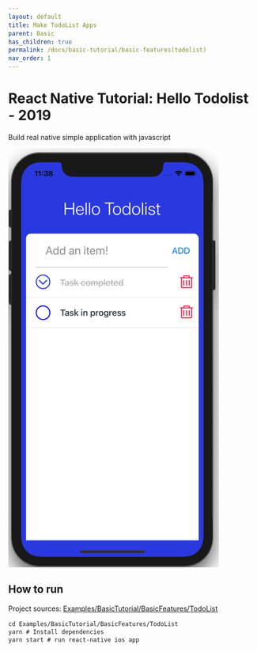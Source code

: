 ```yaml
---
layout: default
title: Make TodoList Apps
parent: Basic
has_children: true
permalink: /docs/basic-tutorial/basic-features(todolist)
nav_order: 1
---
```


# React Native Tutorial: Hello Todolist - 2019

Build real native simple application with javascript

![Hello](./images/toggle.png "Hello React Native")

## How to run

Project sources: [Examples/BasicTutorial/BasicFeatures/TodoList]()

```
cd Examples/BasicTutorial/BasicFeatures/TodoList
yarn # Install dependencies
yarn start # run react-native ios app
```
